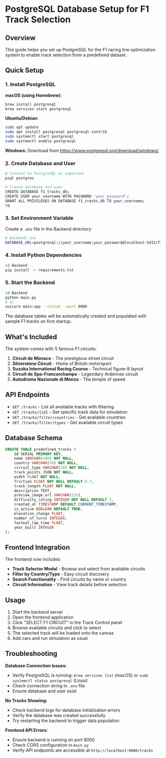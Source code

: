 # PostgreSQL Database Setup for F1 Track Selection

## Overview

This guide helps you set up PostgreSQL for the F1 racing line optimization system to enable track selection from a predefined dataset.

## Quick Setup

### 1. Install PostgreSQL

**macOS (using Homebrew):**
```bash
brew install postgresql
brew services start postgresql
```

**Ubuntu/Debian:**
```bash
sudo apt update
sudo apt install postgresql postgresql-contrib
sudo systemctl start postgresql
sudo systemctl enable postgresql
```

**Windows:**
Download from https://www.postgresql.org/download/windows/

### 2. Create Database and User

```bash
# Connect to PostgreSQL as superuser
psql postgres

# Create database and user
CREATE DATABASE f1_tracks_db;
CREATE USER your_username WITH PASSWORD 'your_password';
GRANT ALL PRIVILEGES ON DATABASE f1_tracks_db TO your_username;
\q
```

### 3. Set Environment Variable

Create a `.env` file in the Backend directory:

```bash
# Backend/.env
DATABASE_URL=postgresql://your_username:your_password@localhost:5432/f1_tracks_db
```

### 4. Install Python Dependencies

```bash
cd Backend
pip install -r requirements.txt
```

### 5. Start the Backend

```bash
cd Backend
python main.py
# or
uvicorn main:app --reload --port 8000
```

The database tables will be automatically created and populated with sample F1 tracks on first startup.

## What's Included

The system comes with 5 famous F1 circuits:

1. **Circuit de Monaco** - The prestigious street circuit
2. **Silverstone Circuit** - Home of British motorsport
3. **Suzuka International Racing Course** - Technical figure-8 layout
4. **Circuit de Spa-Francorchamps** - Legendary Ardennes circuit
5. **Autodromo Nazionale di Monza** - The temple of speed

## API Endpoints

- `GET /tracks` - List all available tracks with filtering
- `GET /tracks/{id}` - Get specific track data for simulation
- `GET /tracks/filter/countries` - Get available countries
- `GET /tracks/filter/types` - Get available circuit types

## Database Schema

```sql
CREATE TABLE predefined_tracks (
    id SERIAL PRIMARY KEY,
    name VARCHAR(100) NOT NULL,
    country VARCHAR(50) NOT NULL,
    circuit_type VARCHAR(20) NOT NULL,
    track_points JSON NOT NULL,
    width FLOAT NOT NULL,
    friction FLOAT NOT NULL DEFAULT 0.7,
    track_length FLOAT NOT NULL,
    description TEXT,
    preview_image_url VARCHAR(255),
    difficulty_rating INTEGER NOT NULL DEFAULT 3,
    created_at TIMESTAMP DEFAULT CURRENT_TIMESTAMP,
    is_active BOOLEAN DEFAULT TRUE,
    elevation_change FLOAT,
    number_of_turns INTEGER,
    fastest_lap_time FLOAT,
    year_built INTEGER
);
```

## Frontend Integration

The frontend now includes:
- **Track Selector Modal** - Browse and select from available circuits
- **Filter by Country/Type** - Easy circuit discovery
- **Search Functionality** - Find circuits by name or country
- **Circuit Information** - View track details before selection

## Usage

1. Start the backend server
2. Open the frontend application
3. Click "SELECT F1 CIRCUIT" in the Track Control panel
4. Browse available circuits and click to select
5. The selected track will be loaded onto the canvas
6. Add cars and run simulation as usual

## Troubleshooting

**Database Connection Issues:**
- Verify PostgreSQL is running: `brew services list` (macOS) or `sudo systemctl status postgresql` (Linux)
- Check connection string in `.env` file
- Ensure database and user exist

**No Tracks Showing:**
- Check backend logs for database initialization errors
- Verify the database was created successfully
- Try restarting the backend to trigger data population

**Frontend API Errors:**
- Ensure backend is running on port 8000
- Check CORS configuration in `main.py`
- Verify API endpoints are accessible at `http://localhost:8000/tracks` 